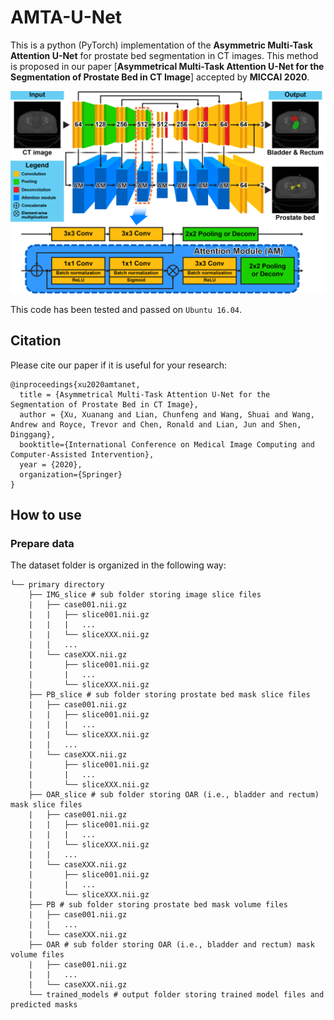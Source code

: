 # AMTA-U-Net
This is a python (PyTorch) implementation of the **Asymmetric Multi-Task Attention U-Net** for prostate bed segmentation in CT images. This method is proposed in our paper [**Asymmetrical Multi-Task Attention U-Net for the Segmentation of Prostate Bed in CT Image**] accepted by **MICCAI 2020**.

<img src="./fig1.png"/>

This code has been tested and passed on `Ubuntu 16.04`.

## Citation

Please cite our paper if it is useful for your research:

    @inproceedings{xu2020amtanet, 
      title = {Asymmetrical Multi-Task Attention U-Net for the Segmentation of Prostate Bed in CT Image},
      author = {Xu, Xuanang and Lian, Chunfeng and Wang, Shuai and Wang, Andrew and Royce, Trevor and Chen, Ronald and Lian, Jun and Shen, Dinggang},
      booktitle={International Conference on Medical Image Computing and Computer-Assisted Intervention},
      year = {2020},
      organization={Springer}
    }

## How to use
### Prepare data
The dataset folder is organized in the following way:

```
└── primary directory
    ├── IMG_slice # sub folder storing image slice files
    |   ├── case001.nii.gz
    |   |   ├── slice001.nii.gz
    |   |   |   ...
    |   |   └── sliceXXX.nii.gz
    |   |   ...
    |   └── caseXXX.nii.gz
    |       ├── slice001.nii.gz
    |       |   ...
    |       └── sliceXXX.nii.gz
    ├── PB_slice # sub folder storing prostate bed mask slice files
    |   ├── case001.nii.gz
    |   |   ├── slice001.nii.gz
    |   |   |   ...
    |   |   └── sliceXXX.nii.gz
    |   |   ...
    |   └── caseXXX.nii.gz
    |       ├── slice001.nii.gz
    |       |   ...
    |       └── sliceXXX.nii.gz
    ├── OAR_slice # sub folder storing OAR (i.e., bladder and rectum) mask slice files
    |   ├── case001.nii.gz
    |   |   ├── slice001.nii.gz
    |   |   |   ...
    |   |   └── sliceXXX.nii.gz
    |   |   ...
    |   └── caseXXX.nii.gz
    |       ├── slice001.nii.gz
    |       |   ...
    |       └── sliceXXX.nii.gz
    ├── PB # sub folder storing prostate bed mask volume files
    |   ├── case001.nii.gz
    |   |   ...
    |   └── caseXXX.nii.gz
    ├── OAR # sub folder storing OAR (i.e., bladder and rectum) mask volume files
    |   ├── case001.nii.gz
    |   |   ...
    |   └── caseXXX.nii.gz
    └── trained_models # output folder storing trained model files and predicted masks
```